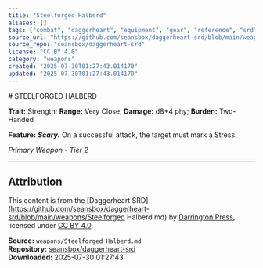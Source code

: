 ```yaml
---
title: "Steelforged Halberd"
aliases: []
tags: ["combat", "daggerheart", "equipment", "gear", "reference", "srd", "ttrpg", "weapon"]
source_url: "https://github.com/seansbox/daggerheart-srd/blob/main/weapons/Steelforged Halberd.md"
source_repo: "seansbox/daggerheart-srd"
license: "CC BY 4.0"
category: "weapons"
created: "2025-07-30T01:27:43.014170"
updated: "2025-07-30T01:27:43.014170"
---
```


﻿# STEELFORGED HALBERD

**Trait:** Strength; **Range:** Very Close; **Damage:** d8+4 phy; **Burden:** Two-Handed

**Feature:** ***Scary:*** On a successful attack, the target must mark a Stress.

*Primary Weapon - Tier 2*

---

## Attribution

This content is from the [Daggerheart SRD](https://github.com/seansbox/daggerheart-srd/blob/main/weapons/Steelforged Halberd.md) by [Darrington Press](https://darringtonpress.com/), licensed under [CC BY 4.0](https://creativecommons.org/licenses/by/4.0/).

**Source:** `weapons/Steelforged Halberd.md`  
**Repository:** [seansbox/daggerheart-srd](https://github.com/seansbox/daggerheart-srd)  
**Downloaded:** 2025-07-30 01:27:43

